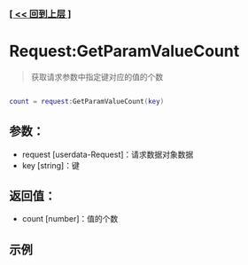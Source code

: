 ### [[ << 回到上层 ]](index.md)

# Request:GetParamValueCount

> 获取请求参数中指定键对应的值的个数

```lua

count = request:GetParamValueCount(key)

```

## 参数：

+ request [userdata-Request]：请求数据对象数据
+ key [string]：键

## 返回值：

+ count [number]：值的个数

## 示例

```lua

```